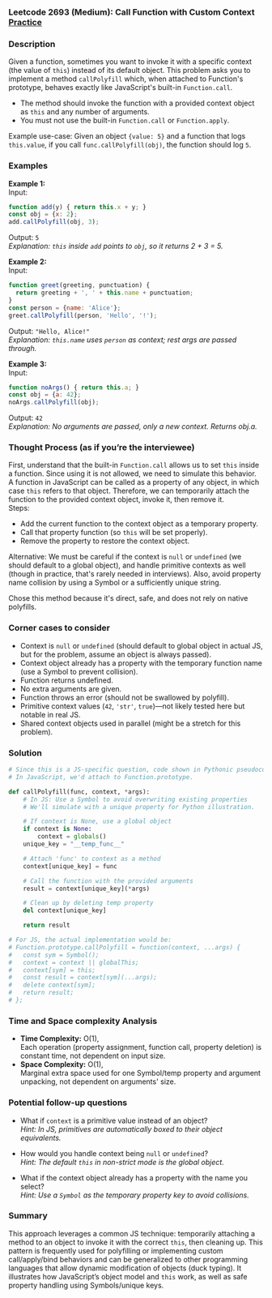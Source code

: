 ### Leetcode 2693 (Medium): Call Function with Custom Context [Practice](https://leetcode.com/problems/call-function-with-custom-context)

### Description  
Given a function, sometimes you want to invoke it with a specific context (the value of `this`) instead of its default object. This problem asks you to implement a method `callPolyfill` which, when attached to Function's prototype, behaves exactly like JavaScript's built-in `Function.call`.  
- The method should invoke the function with a provided context object as `this` and any number of arguments.
- You must not use the built-in `Function.call` or `Function.apply`.

Example use-case: Given an object `{value: 5}` and a function that logs `this.value`, if you call `func.callPolyfill(obj)`, the function should log `5`.

### Examples  

**Example 1:**  
Input:  
```js
function add(y) { return this.x + y; }
const obj = {x: 2};
add.callPolyfill(obj, 3);
```
Output: `5`  
*Explanation: `this` inside `add` points to `obj`, so it returns 2 + 3 = 5.*

**Example 2:**  
Input:  
```js
function greet(greeting, punctuation) {
  return greeting + ', ' + this.name + punctuation;
}
const person = {name: 'Alice'};
greet.callPolyfill(person, 'Hello', '!');
```
Output: `"Hello, Alice!"`  
*Explanation: `this.name` uses `person` as context; rest args are passed through.*

**Example 3:**  
Input:  
```js
function noArgs() { return this.a; }
const obj = {a: 42};
noArgs.callPolyfill(obj);
```
Output: `42`  
*Explanation: No arguments are passed, only a new context. Returns obj.a.*

### Thought Process (as if you’re the interviewee)  
First, understand that the built-in `Function.call` allows us to set `this` inside a function. Since using it is not allowed, we need to simulate this behavior.  
A function in JavaScript can be called as a property of any object, in which case `this` refers to that object. Therefore, we can temporarily attach the function to the provided context object, invoke it, then remove it.  
Steps:  
- Add the current function to the context object as a temporary property.
- Call that property function (so `this` will be set properly).
- Remove the property to restore the context object.

Alternative: We must be careful if the context is `null` or `undefined` (we should default to a global object), and handle primitive contexts as well (though in practice, that's rarely needed in interviews). Also, avoid property name collision by using a Symbol or a sufficiently unique string.

Chose this method because it's direct, safe, and does not rely on native polyfills.

### Corner cases to consider  
- Context is `null` or `undefined` (should default to global object in actual JS, but for the problem, assume an object is always passed).
- Context object already has a property with the temporary function name (use a Symbol to prevent collision).
- Function returns undefined.
- No extra arguments are given.
- Function throws an error (should not be swallowed by polyfill).
- Primitive context values (`42`, `'str'`, `true`)—not likely tested here but notable in real JS.
- Shared context objects used in parallel (might be a stretch for this problem).

### Solution

```python
# Since this is a JS-specific question, code shown in Pythonic pseudocode for the pattern.
# In JavaScript, we'd attach to Function.prototype.

def callPolyfill(func, context, *args):
    # In JS: Use a Symbol to avoid overwriting existing properties
    # We'll simulate with a unique property for Python illustration.

    # If context is None, use a global object
    if context is None:
        context = globals()
    unique_key = "__temp_func__"

    # Attach 'func' to context as a method
    context[unique_key] = func

    # Call the function with the provided arguments
    result = context[unique_key](*args)

    # Clean up by deleting temp property
    del context[unique_key]

    return result

# For JS, the actual implementation would be:
# Function.prototype.callPolyfill = function(context, ...args) {
#   const sym = Symbol();
#   context = context || globalThis;
#   context[sym] = this;
#   const result = context[sym](...args);
#   delete context[sym];
#   return result;
# };
```

### Time and Space complexity Analysis  

- **Time Complexity:** O(1),  
  Each operation (property assignment, function call, property deletion) is constant time, not dependent on input size.
- **Space Complexity:** O(1),  
  Marginal extra space used for one Symbol/temp property and argument unpacking, not dependent on arguments' size.

### Potential follow-up questions  

- What if `context` is a primitive value instead of an object?  
  *Hint: In JS, primitives are automatically boxed to their object equivalents.*

- How would you handle context being `null` or `undefined`?  
  *Hint: The default `this` in non-strict mode is the global object.*

- What if the context object already has a property with the name you select?  
  *Hint: Use a `Symbol` as the temporary property key to avoid collisions.*

### Summary
This approach leverages a common JS technique: temporarily attaching a method to an object to invoke it with the correct `this`, then cleaning up. This pattern is frequently used for polyfilling or implementing custom call/apply/bind behaviors and can be generalized to other programming languages that allow dynamic modification of objects (duck typing). It illustrates how JavaScript’s object model and `this` work, as well as safe property handling using Symbols/unique keys.